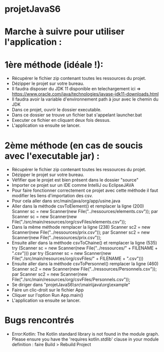 # projetJavaS6

# Marche à suivre pour utiliser l'application :

  # 1ère méthode (idéale !): 
  - Récupérer le fichier zip contenant toutes les ressources du projet.
  - Dézipper le projet sur votre bureau.
  - Il faudra disposer du JDK 11 disponible en telechargement ici => https://www.oracle.com/java/technologies/javase-jdk11-downloads.html
  - Il faudra avoir la variable d'environnement path à jour avec le chemin du JDK
  - Dans ce projet, ouvrir le dossier executable.
  - Dans ce dossier se trouve un fichier bat s'appelant launcher.bat
  - Executer ce fichier en cliquant deux fois dessus.
  - L'application va ensuite se lancer.
  
  
  # 2ème méthode (en cas de soucis avec l'executable jar) : 
  - Récupérer le fichier zip contenant toutes les ressources du projet.
  - Dézipper le projet sur votre bureau.
  - Véfifier que le projet est bien présent dans le dossier "source"
  - Importer ce projet sur un IDE comme IntelliJ ou EclipseJAVA
  - Pour faire fonctionner correctement ce projet avec cette méthode il faut modifier les liens d'importation des csv.
  - Pour cela aller dans src/main/java/org/app/usine.java 
  - Aller dans la méthode csvToElement() et remplacer la ligne (200) Scanner sc = new Scanner(new File("../ressources/elements.csv")); 
par Scanner sc = new Scanner(new File("./src/main/resources/org/csvFiles/elements.csv"));
  - Dans la même méthode remplacer la ligne (238) Scanner sc2 = new Scanner(new File("../ressources/prix.csv")); 
par Scanner sc2 = new Scanner(new File("../ressources/prix.csv"));
  - Ensuite aller dans la méthode csvToChaine() et remplacer la ligne (535) try (Scanner sc = new Scanner(new File("../ressources/" + FILENAME + ".csv"))) 
par try (Scanner sc = new Scanner(new File("./src/main/resources/org/csvFiles/" + FILENAME + ".csv")))
  - Ensuite aller dans la méthode csvToPersonnel() remplacer la ligne (460) Scanner sc2 = new Scanner(new File("../ressources/Personnels.csv")); 
par Scanner sc2 = new Scanner(new File("./src/main/resources/org/csvFiles/Personnels.csv"));
  - Se diriger dans "projetJavaS6\src\main\java\org\example"
  - Faire un clic-droit sur le fichier App
  - Cliquer sur l'option Run App.main()
  - L'application va ensuite se lancer.
  
  # Bugs rencontrés
- Error:Kotlin: The Kotlin standard library is not found in the module graph. Please ensure you have the 'requires kotlin.stdlib' clause in your module definition :
  faire Build > Rebuild Project
  

